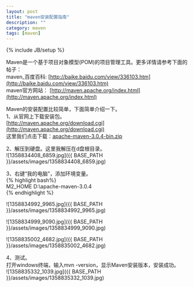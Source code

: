 ```yaml
---
layout: post
title: "maven安装配置指南"
description: ""
category: maven
tags: [maven]
---
```

{% include JB/setup %}

Maven是一个基于项目对象模型(POM)的项目管理工具。更多详情请参考下面的帖子：  
maven_百度百科:   [http://baike.baidu.com/view/336103.htm](http://baike.baidu.com/view/336103.htm)  
maven官方网站： [http://maven.apache.org/index.html](http://maven.apache.org/index.html)  

Maven的安装配置比较简单，下面简单介绍一下。  
1、从官网上下载安装包。  
[http://maven.apache.org/download.cgi](http://maven.apache.org/download.cgi)  
这里我们点击下载：[apache-maven-3.0.4-bin.zip](http://labs.mop.com/apache-mirror/maven/maven-3/3.0.4/binaries/apache-maven-3.0.4-bin.zip)  

2、解压到硬盘。这里我解压在d盘根目录。  
![1358834408_6859.jpg]({{ BASE_PATH }}/assets/images/1358834408_6859.jpg)

3、右键“我的电脑”，添加环境变量。  
{% highlight bash%}  
M2_HOME   D:\apache-maven-3.0.4  
{% endhighlight %}

![1358834992_9965.jpg]({{ BASE_PATH }}/assets/images/1358834992_9965.jpg)

![1358834999_9090.jpg]({{ BASE_PATH }}/assets/images/1358834999_9090.jpg)

![1358835002_4682.jpg]({{ BASE_PATH }}/assets/images/1358835002_4682.jpg)

4、测试。  
打开windows终端，输入mvn -version，显示Maven安装版本，安装成功。  
![1358835332_1039.jpg]({{ BASE_PATH }}/assets/images/1358835332_1039.jpg)
